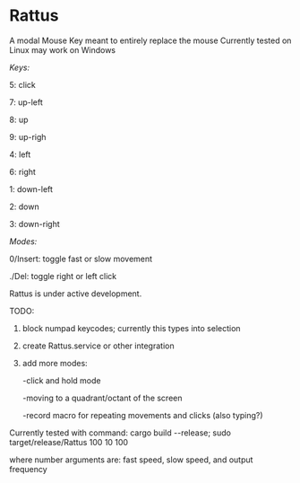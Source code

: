 # Rattus
A modal Mouse Key meant to entirely replace the mouse Currently tested on Linux may work on Windows

*Keys:*

5: click

7: up-left

8: up

9: up-righ

4: left

6: right

1: down-left

2: down

3: down-right

*Modes:*

0/Insert: toggle fast or slow movement

./Del: toggle right or left click

Rattus is under active development.

TODO: 

1. block numpad keycodes; currently this types into selection
2. create Rattus.service or other integration
3. add more modes: 
   
   -click and hold mode
   
   -moving to a quadrant/octant of the screen
   
   -record macro for repeating movements and clicks (also typing?)


Currently tested with command:
cargo build --release; sudo target/release/Rattus 100 10 100

where number arguments are: fast speed, slow speed, and output frequency

